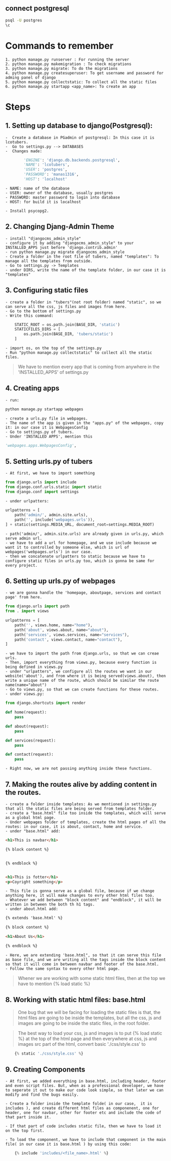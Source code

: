 ## connect postgresql
```bash
psql -U postgres
\c
```

# Commands to remember
    1. python manage.py runserver : For running the server
    2. python manage.py makemigration : To check migrations
    3. python manage.py migrate: To do the migrations
    4. python manage.py createsuperuser: To get username and password for adming panel of django
    5. python manage.py collectstatic: To collect all the static files
    6. python manage.py startapp <app_name>: To create an app 

# Steps

 ## 1. Setting up database to django(Postgresql): 
    -  Create a database in PGadmin of postgresql: In this case it is lcotubers. 
    -  Go to settings.py --> DATABASES
    -  Changes made: 


``` python
        'ENGINE': 'django.db.backends.postgresql',
        'NAME': 'lcotubers',
        'USER': 'postgres', 
        'PASSWORD': 'manas1316',
        'HOST': 'localhost'
```

    - NAME: name of the database
    - USER: owner of the database, usually postgres
    - PASSWORD: master password to login into database
    - HOST: for build it is localhost

    - Install psycopg2. 

## 2. Changing Djang-Admin Theme
    - install "djangocms_admin_style"
    - configure it by adding "djangocms_admin_style" to your INSTALLED_APPS just before 'django.contrib.admin'
    - run python manage.py migrate djangocms_admin_style
    - Create a folder in the root file of tubers, named "templates": To manage all the templates from outside. 
    - Go to settings.py -> Templates
    - under DIRS, write the name of the template folder, in our case it is "templates"

## 3. Configuring static files
    - create a folder in "tubers"(not root folder) named "static", so we can serve all the css, js files and images from here. 
    - Go to the bottom of settings.py 
    - Write this command: 

``` python
    STATIC_ROOT = os.path.join(BASE_DIR, 'static')
    STATICFILES_DIRS = [
        os.path.join(BASE_DIR, 'tubers/static')
    ]
```
    - import os, on the top of the settings.py
    - Run "python manage.py collectstatic" to collect all the static files. 

> We have to mention every app that is coming from anywhere in the 'INSTALLED_APPS' of settings.py

## 4. Creating apps
    - run: 
``` python
python manage.py startapp webpages
```
    - create a urls.py file in webpages.
    - The name of the app is given in the "apps.py" of the webpages, copy it: in our case it is WebpagesConfig
    - Go to settings.py of tubers. 
    - Under 'INSTALLED APPS', mention this
``` python
'webpages.apps.WebpagesConfig',
```

## 5. Setting urls.py of tubers
    - At first, we have to import something
``` python
from django.urls import include
from django.conf.urls.static import static
from django.conf import settings
```
    - under urlpatters: 
``` python
urlpatterns = [
    path('admin/', admin.site.urls),
    path('', include('webpages.urls')),
] + static(settings.MEDIA_URL, document_root=settings.MEDIA_ROOT)

```
    - path('admin/', admin.site.urls) are already given in urls.py, which serve admin url. 
    - we have to add a url for homepage, and we use include because we want it to controlled by someone else, which is url of webpages('webpages.urls') in our case. 
    - then we concatenate urlpatters to static because we have to configure static files in urls.py too, which is gonna be same for every project.

## 6. Setting up urls.py of webpages
    - we are gonna handle the 'homepage, aboutpage, services and contact page' from here. 
``` python
from django.urls import path 
from . import views 

urlpatterns = [
    path('', views.home, name="home"),
    path('about', views.about, name="about"),
    path('services', views.services, name="services"),
    path('contact', views.contact, name="contact"),
]

```
    - we have to import the path from django.urls, so that we can creae urls. 
    - Then, import everything from views.py, because every function is being defined in views.py
    - under "urlpatters", we configure all the routes we want in our website('about'), and from where it is being served(views.about), then write a unique name of the route, which should be similar the route name(name="about")
    - Go to views.py, so that we can create functions for these routes. 
    - under views.py: 
``` python
from django.shortcuts import render

def home(request):
    pass

def about(request):
    pass

def services(request):
    pass

def contact(request):
    pass
```
    - Right now, we are not passing anything inside these functions. 

## 7. Making the routes alive by adding content in the routes. 
    - create a folder inside templates: As we mentioned in settings.py that all the static files are being served from templates folder.
    - create a "base.html" file too inside the templates, which will serve as a global html page. 
    - Under webpages folder of templates, create the html pages of all the routes: in our case, it is about, contact, home and service.
    - under "base.html" add: 
``` html
<h1>This is navbar</h1>

{% block content %}


{% endblock %}


<h1>This is fotter</h1>
<p>Coyright something</p>

```
    - This file is gonna serve as a global file, because if we change anything here, it will make changes to evry other html files too. 
    - Whatever we add between "block content" and "endblock", it will be written in between the both th h1 tags. 
    - under about.html add: 
``` html 
{% extends 'base.html' %}

{% block content %}

<h1>About Us</h1>

{% endblock %}
```
    - Here, we are extending 'base.html", so that it can serve this file as base file, and we are writing all the tags inside the block content so that it will come in between navbar and footer of the base.html.
    - Follow the same syntax to every other html page.

> Whener we are working with some static html files, then at the top we have to mention {% load static %}

## 8. Working with static html files: base.html

> One bug that we will be facing for loading the static files is that, the html files are going to be inside the templates, but all the css, js and images are going to be inside the static files, in the root folder. 

> The best way to load your css, js and images is to put {% load static %} at the top of the html page and then everywhere at css, js and images src part of the html, convert basic './css/style.css' to

``` python
    {% static './css/style.css' %}
```

## 9. Creating Components
    - At first, we added everything in base.html, including header, footer and even script files. But, when as a professional developer, we have to seperate it out to make our code look simple, so that later we can modify and find the bugs easily. 

    - Create a folder inside the template folde( in our case,  it is includes ), and create different html files as componenent, one for header, one for navbar, other for footer etc and include the code of that part inside it. 

    - If that part of code includes static file, then we have to load it on the top first. 

    - To load the component, we have to include that component in the main file( in our case it is base.html ) by using this code: 
``` python 
    {% include 'includes/<file_name>.html' %}
```